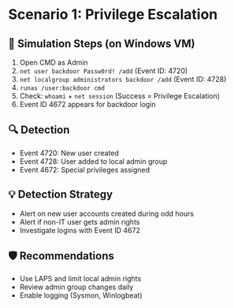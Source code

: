 # Scenario 1: Privilege Escalation

## 🧪 Simulation Steps (on Windows VM)
1. Open CMD as Admin
2. `net user backdoor Passw0rd! /add` (Event ID: 4720)
3. `net localgroup administrators backdoor /add` (Event ID: 4728)
4. `runas /user:backdoor cmd`
5. Check: `whoami` + `net session` (Success = Privilege Escalation)
6. Event ID 4672 appears for backdoor login

## 🔍 Detection
- Event 4720: New user created
- Event 4728: User added to local admin group
- Event 4672: Special privileges assigned

## 💡 Detection Strategy
- Alert on new user accounts created during odd hours
- Alert if non-IT user gets admin rights
- Investigate logins with Event ID 4672

## 🛡️ Recommendations
- Use LAPS and limit local admin rights
- Review admin group changes daily
- Enable logging (Sysmon, Winlogbeat)
